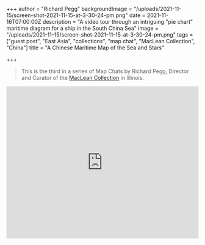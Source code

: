 +++
author = "Richard Pegg"
backgroundImage = "/uploads/2021-11-15/screen-shot-2021-11-15-at-3-30-24-pm.png"
date = 2021-11-16T07:00:00Z
description = "A video tour through an intriguing \"pie chart\" maritime diagram for a ship in the South China Sea"
image = "/uploads/2021-11-15/screen-shot-2021-11-15-at-3-30-24-pm.png"
tags = ["guest post", "East Asia", "collections", "map chat", "MacLean Collection", "China"]
title = "A Chinese Maritime Map of the Sea and Stars"

+++
> This is the third in a series of Map Chats by Richard Pegg, Director and Curator of the [MacLean Collection](https://www.macleancollection.com) in Illinois.

<iframe width="100%" height="400" src="https://www.youtube.com/embed/rn6-mctB4Os" title="YouTube video player" frameborder="0" allow="accelerometer; autoplay; clipboard-write; encrypted-media; gyroscope; picture-in-picture" allowfullscreen></iframe>